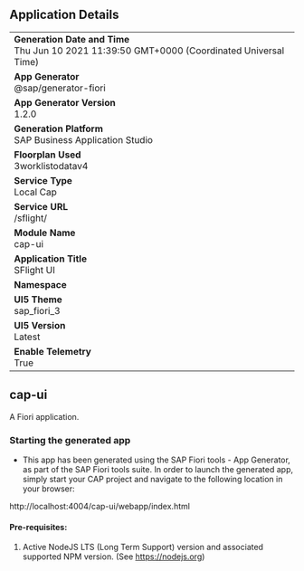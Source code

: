 ## Application Details
|               |
| ------------- |
|**Generation Date and Time**<br>Thu Jun 10 2021 11:39:50 GMT+0000 (Coordinated Universal Time)|
|**App Generator**<br>@sap/generator-fiori|
|**App Generator Version**<br>1.2.0|
|**Generation Platform**<br>SAP Business Application Studio|
|**Floorplan Used**<br>3worklistodatav4|
|**Service Type**<br>Local Cap|
|**Service URL**<br>/sflight/
|**Module Name**<br>cap-ui|
|**Application Title**<br>SFlight UI|
|**Namespace**<br>|
|**UI5 Theme**<br>sap_fiori_3|
|**UI5 Version**<br>Latest|
|**Enable Telemetry**<br>True|

## cap-ui

A Fiori application.

### Starting the generated app

-   This app has been generated using the SAP Fiori tools - App Generator, as part of the SAP Fiori tools suite.  In order to launch the generated app, simply start your CAP project and navigate to the following location in your browser:

http://localhost:4004/cap-ui/webapp/index.html

#### Pre-requisites:

1. Active NodeJS LTS (Long Term Support) version and associated supported NPM version.  (See https://nodejs.org)


